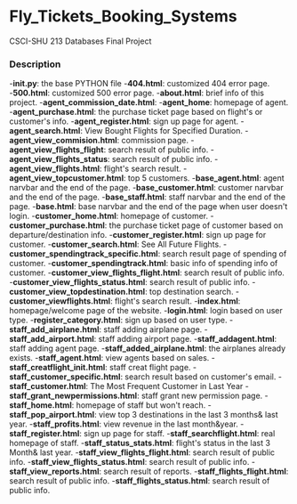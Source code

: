 # Fly_Tickets_Booking_Systems
CSCI-SHU 213 Databases Final Project


### Description
-**init.py**: the base PYTHON file
-**404.html**: customized 404 error page.
-**500.html**: customized 500 error page.
-**about.html**: brief info of this project.
-**agent_commission_date.html**: 
-**agent_home**: homepage of agent.
-**agent_purchase.html**: the purchase ticket page based on flight's or customer's info.
-**agent_register.html**: sign up page for agent.
-**agent_search.html**: View Bought Flights for Specified Duration.
-**agent_view_commision.html**: commission page.
-**agent_view_flights_flight**: search result of public info.
-**agent_view_flights_status**: search result of public info.
-**agent_view_flights.html**: flight's search result.
-**agent_view_topcustomer.html**: top 5 customers.
-**base_agent.html**: agent narvbar and the end of the page.
-**base_customer.html**: customer narvbar and the end of the page.
-**base_staff.html**: staff narvbar and the end of the page.
-**base.html**: base narvbar and the  end of the page when user doesn't login.
-**customer_home.html**: homepage of customer.
-**customer_purchase.html**: the purchase ticket page of customer based on departure/destination info.
-**customer_register.html**: sign up page for customer.
-**customer_search.html**: See All Future Flights.
-**customer_spendingtrack_specific.html**: search result page of spending of customer.
-**customer_spendingtrack.html**: basic info of spending info of customer.
-**customer_view_flights_flight.html**: search result of public info.
-**customer_view_flights_status.html**: search result of public info.
-**customer_view_topdestination.html**: top destination search.
-**customer_viewflights.html**: flight's search result.
-**index.html**: homepage/welcome page of the website.
-**login.html**: login based on user type.
-**register_category.html**:  sign up based on user type.
-**staff_add_airplane.html**: staff adding airplane page.
-**staff_add_airport.html**: staff adding airport page.
-**staff_addagent.html**: staff adding agent page.
-**staff_added_airplane.html**: the airplanes already exists.
-**staff_agent.html**: view agents based on sales.
-**staff_creatflight_init.html**: staff creat flight page.
-**staff_customer_specific.html**: search result based on customer's email.
-**staff_customer.html**: The Most Frequent Customer in Last Year
-**staff_grant_newpermissions.html**: staff grant new permission page.
-**staff_home.html**: homepage of staff but won't reach.
-**staff_pop_airport.html**: view top 3 destinations in the last 3 months& last year.
-**staff_profits.html**: view revenue in the last month&year.
-**staff_register.html**: sign up page for staff.
-**staff_searchflight.html**: real homepage of staff.
-**staff_status_stats.html**: flight's status in the last 3 Month& last year.
-**staff_view_flights_flight.html**: search result of public info.
-**staff_view_flights_status.html**: search result of public info.
-**staff_view_reports.html**: search result of reports.
-**staff_flights_flight.html**: search result of public info.
-**staff_flights_status.html**: search result of public info.

